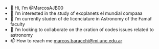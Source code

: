 - 👋 Hi, I’m @MarcosAJB00
- 👀 I’m interested in the study of exoplanets el mundial compaaa
- 🌱 I’m currently studen of de licenciature in Astronomy of the Famaf faculty
- 💞️ I’m looking to collaborate on the cration of codes issues related to astronomy
- 📫 How to reach me marcos.baracchi@mi.unc.edu.ar

<!---
MarcosAJB00/MarcosAJB00 is a ✨ special ✨ repository because its `README.md` (this file) appears on your GitHub profile.
You can click the Preview link to take a look at your changes.
--->
